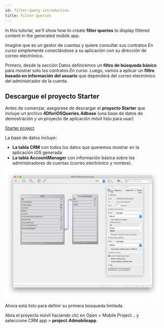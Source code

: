 ```yaml
---
id: filter-query-introduction
title: Filter queries
---
```


In this tutorial, we'll show how to create **filter queries** to display filtered content in the generated mobile app.

Imagine que es un gestor de cuentas y quiere consultar sus contratos *En curso* simplemente conectándose a su aplicación con su dirección de correo electrónico.

Primero, desde la sección Datos definiremos un **filtro de búsqueda básico** para mostrar solo los contratos *En curso*. Luego, vamos a aplicar un **filtro basado en información del usuario** que dependerá del correo electrónico del administrador de la cuenta.

## Descargue el proyecto Starter

Antes de comenzar, asegúrese de descargar el **proyecto Starter** que incluye un archivo **4DforiOSQueries.4dbase** (una base de datos de demostración y un proyecto de aplicación móvil listo para usar)

<div className="center-button">
<a className="button button--primary"
href="https://github.com/4d-go-mobile/tutorial-RestrictedQueries/releases/latest/download/tutorial-RestrictedQueries.zip">Starter project</a>
</div>

La base de datos incluye:

* **La tabla CRM** con todos los datos que queremos mostrar en la aplicación iOS generada
* **La tabla AccountManager** con información básica sobre los administradores de cuentas (correo electrónico y nombre).

![CRM database](img/CRMDatabase.png)


Ahora está listo para definir su primera búsqueda limitada.

Abra el proyecto móvil haciendo clic en Open > Mobile Project... y seleccione CRM app > **project.4dmobileapp**.
